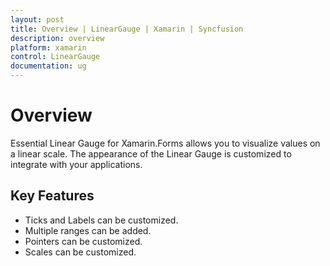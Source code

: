 ```yaml
---
layout: post
title: Overview | LinearGauge | Xamarin | Syncfusion
description: overview
platform: xamarin
control: LinearGauge
documentation: ug
---
```


# Overview

Essential Linear Gauge for Xamarin.Forms allows you to visualize values on a linear scale. The appearance of the Linear Gauge is customized to integrate with your applications.

## Key Features

* Ticks and Labels can be customized.
* Multiple ranges can be added.
* Pointers can be customized.
* Scales can be customized.
